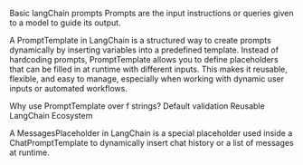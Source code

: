 Basic langChain prompts
Prompts are the input instructions or queries given to a model to guide its output.

A PromptTemplate in LangChain is a structured way to create prompts
dynamically by inserting variables into a predefined template. Instead of
hardcoding prompts, PromptTemplate allows you to define placeholders that can
be filled in at runtime with different inputs.
This makes it reusable, flexible, and easy to manage, especially when working
with dynamic user inputs or automated workflows.

Why use PromptTemplate over f strings?
Default validation
Reusable
LangChain Ecosystem

A MessagesPlaceholder in LangChain is a special placeholder used inside a
ChatPromptTemplate to dynamically insert chat history or a list of messages at runtime.
